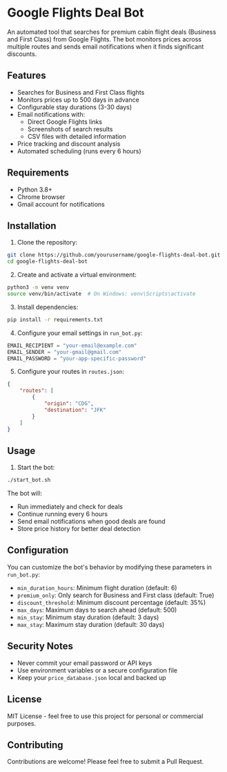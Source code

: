 # Google Flights Deal Bot

An automated tool that searches for premium cabin flight deals (Business and First Class) from Google Flights. The bot monitors prices across multiple routes and sends email notifications when it finds significant discounts.

## Features

- Searches for Business and First Class flights
- Monitors prices up to 500 days in advance
- Configurable stay durations (3-30 days)
- Email notifications with:
  - Direct Google Flights links
  - Screenshots of search results
  - CSV files with detailed information
- Price tracking and discount analysis
- Automated scheduling (runs every 6 hours)

## Requirements

- Python 3.8+
- Chrome browser
- Gmail account for notifications

## Installation

1. Clone the repository:
```bash
git clone https://github.com/yourusername/google-flights-deal-bot.git
cd google-flights-deal-bot
```

2. Create and activate a virtual environment:
```bash
python3 -m venv venv
source venv/bin/activate  # On Windows: venv\Scripts\activate
```

3. Install dependencies:
```bash
pip install -r requirements.txt
```

4. Configure your email settings in `run_bot.py`:
```python
EMAIL_RECIPIENT = "your-email@example.com"
EMAIL_SENDER = "your-gmail@gmail.com"
EMAIL_PASSWORD = "your-app-specific-password"
```

5. Configure your routes in `routes.json`:
```json
{
    "routes": [
        {
            "origin": "CDG",
            "destination": "JFK"
        }
    ]
}
```

## Usage

1. Start the bot:
```bash
./start_bot.sh
```

The bot will:
- Run immediately and check for deals
- Continue running every 6 hours
- Send email notifications when good deals are found
- Store price history for better deal detection

## Configuration

You can customize the bot's behavior by modifying these parameters in `run_bot.py`:

- `min_duration_hours`: Minimum flight duration (default: 6)
- `premium_only`: Only search for Business and First class (default: True)
- `discount_threshold`: Minimum discount percentage (default: 35%)
- `max_days`: Maximum days to search ahead (default: 500)
- `min_stay`: Minimum stay duration (default: 3 days)
- `max_stay`: Maximum stay duration (default: 30 days)

## Security Notes

- Never commit your email password or API keys
- Use environment variables or a secure configuration file
- Keep your `price_database.json` local and backed up

## License

MIT License - feel free to use this project for personal or commercial purposes.

## Contributing

Contributions are welcome! Please feel free to submit a Pull Request. 